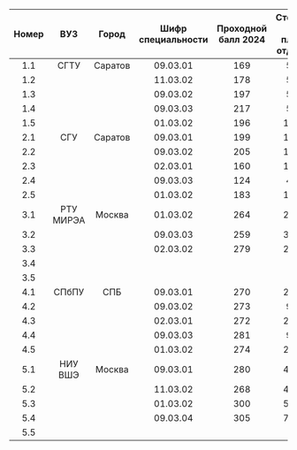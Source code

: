 
| Номер |    ВУЗ    |  Город  | Шифр специальности | Проходной балл 2024 | Стоимость на платном отделении | Наличие военной кафедры |                        Ссылка                        |
| :---: | :-------: | :-----: | :----------------: | :-----------------: | :----------------------------: | :---------------------: | :--------------------------------------------------: |
|  1.1  |   СГТУ    | Саратов |      09.03.01      |         169         |             55870              |            +            |        https://vuzopedia.ru/vuz/3076/napr/43         |
|  1.2  |           |         |      11.03.02      |         178         |             55870              |            +            |        https://vuzopedia.ru/vuz/3076/napr/47         |
|  1.3  |           |         |      09.03.02      |         197         |             55870              |            +            |        https://vuzopedia.ru/vuz/3076/napr/48         |
|  1.4  |           |         |      09.03.03      |         217         |             55870              |            +            |        https://vuzopedia.ru/vuz/3076/napr/91         |
|  1.5  |           |         |      01.03.02      |         196         |             113120             |            +            |        https://vuzopedia.ru/vuz/3076/napr/98         |
|  2.1  |    СГУ    | Саратов |      09.03.01      |         199         |             125496             |            +            |        https://vuzopedia.ru/vuz/3048/napr/43         |
|  2.2  |           |         |      09.03.02      |         205         |             125496             |            +            |        https://vuzopedia.ru/vuz/3048/napr/48         |
|  2.3  |           |         |      02.03.01      |         160         |             108252             |            +            |        https://vuzopedia.ru/vuz/3048/napr/67         |
|  2.4  |           |         |      09.03.03      |         124         |             42960              |            +            |        https://vuzopedia.ru/vuz/3048/napr/91         |
|  2.5  |           |         |      01.03.02      |         183         |             108252             |            +            |        https://vuzopedia.ru/vuz/3048/napr/98         |
|  3.1  | РТУ МИРЭА | Москва  |      01.03.02      |         264         |             299000             |            +            |         https://vuzopedia.ru/vuz/753/napr/98         |
|  3.2  |           |         |      09.03.03      |         259         |             321000             |            +            |         https://vuzopedia.ru/vuz/753/napr/91         |
|  3.3  |           |         |      02.03.02      |         279         |             299000             |            +            |        https://vuzopedia.ru/vuz/753/napr/155         |
|  3.4  |           |         |                    |                     |                                |                         |                                                      |
|  3.5  |           |         |                    |                     |                                |                         |                                                      |
|  4.1  |   СПбПУ   |   СПБ   |      09.03.01      |         270         |             250000             |            +            | https://vuzopedia.ru/vuz/1271/programs/bakispec/1718 |
|  4.2  |           |         |      09.03.02      |         273         |             94000              |            +            |        https://vuzopedia.ru/vuz/1271/napr/48         |
|  4.3  |           |         |      02.03.01      |         272         |             230000             |            +            |        https://vuzopedia.ru/vuz/1271/napr/67         |
|  4.4  |           |         |      09.03.03      |         281         |             94000              |            +            |        https://vuzopedia.ru/vuz/1271/napr/91         |
|  4.5  |           |         |      01.03.02      |         274         |             230000             |            +            |        https://vuzopedia.ru/vuz/1271/napr/98         |
|  5.1  |  НИУ ВШЭ  | Москва  |      09.03.01      |         280         |             430000             |            +            |         https://vuzopedia.ru/vuz/342/napr/43         |
|  5.2  |           |         |      11.03.02      |         268         |             430000             |            +            |         https://vuzopedia.ru/vuz/342/napr/47         |
|  5.3  |           |         |      01.03.02      |         300         |             500000             |            +            |         https://vuzopedia.ru/vuz/342/napr/98         |
|  5.4  |           |         |      09.03.04      |         305         |             730000             |            +            |         https://vuzopedia.ru/vuz/342/napr/99         |
|  5.5  |           |         |                    |                     |                                |                         |                                                      |
